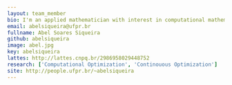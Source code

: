 ```yaml
---
layout: team_member
bio: I'm an applied mathematician with interest in computational mathematics.
email: abelsiqueira@ufpr.br
fullname: Abel Soares Siqueira
github: abelsiqueira
image: abel.jpg
key: abelsiqueira
lattes: http://lattes.cnpq.br/2986958029448752
research: ['Computational Optimization', 'Continouous Optimization']
site: http://people.ufpr.br/~abelsiqueira
---
```


